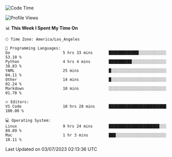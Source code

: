 <!--START_SECTION:waka-->
![Code Time](http://img.shields.io/badge/Code%20Time-459%20hrs%2037%20mins-blue)

![Profile Views](http://img.shields.io/badge/Profile%20Views-0-blue)

📊 **This Week I Spent My Time On** 

```text
🕑︎ Time Zone: America/Los_Angeles

💬 Programming Languages: 
Go                       5 hrs 33 mins       █████████████░░░░░░░░░░░░   53.10 % 
Python                   4 hrs 4 mins        ██████████░░░░░░░░░░░░░░░   38.83 % 
YAML                     25 mins             █░░░░░░░░░░░░░░░░░░░░░░░░   04.11 % 
Other                    14 mins             █░░░░░░░░░░░░░░░░░░░░░░░░   02.24 % 
Markdown                 10 mins             ░░░░░░░░░░░░░░░░░░░░░░░░░   01.70 % 

🔥 Editors: 
VS Code                  10 hrs 28 mins      █████████████████████████   100.00 % 

💻 Operating System: 
Linux                    9 hrs 24 mins       ██████████████████████░░░   89.89 % 
Mac                      1 hr 3 mins         ███░░░░░░░░░░░░░░░░░░░░░░   10.11 % 
```


 Last Updated on 03/07/2023 02:13:36 UTC
<!--END_SECTION:waka-->
